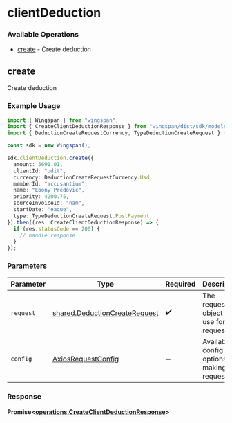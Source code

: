 # clientDeduction

### Available Operations

* [create](#create) - Create deduction

## create

Create deduction

### Example Usage

```typescript
import { Wingspan } from "wingspan";
import { CreateClientDeductionResponse } from "wingspan/dist/sdk/models/operations";
import { DeductionCreateRequestCurrency, TypeDeductionCreateRequest } from "wingspan/dist/sdk/models/shared";

const sdk = new Wingspan();

sdk.clientDeduction.create({
  amount: 5691.01,
  clientId: "odit",
  currency: DeductionCreateRequestCurrency.Usd,
  memberId: "accusantium",
  name: "Ebony Predovic",
  priority: 4200.75,
  sourceInvoiceId: "nam",
  startDate: "eaque",
  type: TypeDeductionCreateRequest.PostPayment,
}).then((res: CreateClientDeductionResponse) => {
  if (res.statusCode == 200) {
    // handle response
  }
});
```

### Parameters

| Parameter                                                                      | Type                                                                           | Required                                                                       | Description                                                                    |
| ------------------------------------------------------------------------------ | ------------------------------------------------------------------------------ | ------------------------------------------------------------------------------ | ------------------------------------------------------------------------------ |
| `request`                                                                      | [shared.DeductionCreateRequest](../../models/shared/deductioncreaterequest.md) | :heavy_check_mark:                                                             | The request object to use for the request.                                     |
| `config`                                                                       | [AxiosRequestConfig](https://axios-http.com/docs/req_config)                   | :heavy_minus_sign:                                                             | Available config options for making requests.                                  |


### Response

**Promise<[operations.CreateClientDeductionResponse](../../models/operations/createclientdeductionresponse.md)>**

